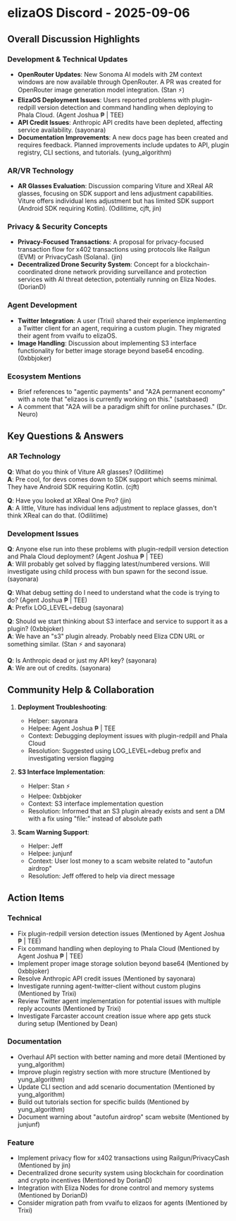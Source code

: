 # elizaOS Discord - 2025-09-06

## Overall Discussion Highlights

### Development & Technical Updates
- **OpenRouter Updates**: New Sonoma AI models with 2M context windows are now available through OpenRouter. A PR was created for OpenRouter image generation model integration. (Stan ⚡)
- **ElizaOS Deployment Issues**: Users reported problems with plugin-redpill version detection and command handling when deploying to Phala Cloud. (Agent Joshua ₱ | TEE)
- **API Credit Issues**: Anthropic API credits have been depleted, affecting service availability. (sayonara)
- **Documentation Improvements**: A new docs page has been created and requires feedback. Planned improvements include updates to API, plugin registry, CLI sections, and tutorials. (yung_algorithm)

### AR/VR Technology
- **AR Glasses Evaluation**: Discussion comparing Viture and XReal AR glasses, focusing on SDK support and lens adjustment capabilities. Viture offers individual lens adjustment but has limited SDK support (Android SDK requiring Kotlin). (Odilitime, cjft, jin)

### Privacy & Security Concepts
- **Privacy-Focused Transactions**: A proposal for privacy-focused transaction flow for x402 transactions using protocols like Railgun (EVM) or PrivacyCash (Solana). (jin)
- **Decentralized Drone Security System**: Concept for a blockchain-coordinated drone network providing surveillance and protection services with AI threat detection, potentially running on Eliza Nodes. (DorianD)

### Agent Development
- **Twitter Integration**: A user (Trixi) shared their experience implementing a Twitter client for an agent, requiring a custom plugin. They migrated their agent from vvaifu to elizaOS.
- **Image Handling**: Discussion about implementing S3 interface functionality for better image storage beyond base64 encoding. (0xbbjoker)

### Ecosystem Mentions
- Brief references to "agentic payments" and "A2A permanent economy" with a note that "elizaos is currently working on this." (satsbased)
- A comment that "A2A will be a paradigm shift for online purchases." (Dr. Neuro)

## Key Questions & Answers

### AR Technology
**Q**: What do you think of Viture AR glasses? (Odilitime)  
**A**: Pre cool, for devs comes down to SDK support which seems minimal. They have Android SDK requiring Kotlin. (cjft)

**Q**: Have you looked at XReal One Pro? (jin)  
**A**: A little, Viture has individual lens adjustment to replace glasses, don't think XReal can do that. (Odilitime)

### Development Issues
**Q**: Anyone else run into these problems with plugin-redpill version detection and Phala Cloud deployment? (Agent Joshua ₱ | TEE)  
**A**: Will probably get solved by flagging latest/numbered versions. Will investigate using child process with bun spawn for the second issue. (sayonara)

**Q**: What debug setting do I need to understand what the code is trying to do? (Agent Joshua ₱ | TEE)  
**A**: Prefix LOG_LEVEL=debug (sayonara)

**Q**: Should we start thinking about S3 interface and service to support it as a plugin? (0xbbjoker)  
**A**: We have an "s3" plugin already. Probably need Eliza CDN URL or something similar. (Stan ⚡ and sayonara)

**Q**: Is Anthropic dead or just my API key? (sayonara)  
**A**: We are out of credits. (sayonara)

## Community Help & Collaboration

1. **Deployment Troubleshooting**:
   - Helper: sayonara
   - Helpee: Agent Joshua ₱ | TEE
   - Context: Debugging deployment issues with plugin-redpill and Phala Cloud
   - Resolution: Suggested using LOG_LEVEL=debug prefix and investigating version flagging

2. **S3 Interface Implementation**:
   - Helper: Stan ⚡
   - Helpee: 0xbbjoker
   - Context: S3 interface implementation question
   - Resolution: Informed that an S3 plugin already exists and sent a DM with a fix using "file:" instead of absolute path

3. **Scam Warning Support**:
   - Helper: Jeff
   - Helpee: junjunf
   - Context: User lost money to a scam website related to "autofun airdrop"
   - Resolution: Jeff offered to help via direct message

## Action Items

### Technical
- Fix plugin-redpill version detection issues (Mentioned by Agent Joshua ₱ | TEE)
- Fix command handling when deploying to Phala Cloud (Mentioned by Agent Joshua ₱ | TEE)
- Implement proper image storage solution beyond base64 (Mentioned by 0xbbjoker)
- Resolve Anthropic API credit issues (Mentioned by sayonara)
- Investigate running agent-twitter-client without custom plugins (Mentioned by Trixi)
- Review Twitter agent implementation for potential issues with multiple reply accounts (Mentioned by Trixi)
- Investigate Farcaster account creation issue where app gets stuck during setup (Mentioned by Dean)

### Documentation
- Overhaul API section with better naming and more detail (Mentioned by yung_algorithm)
- Improve plugin registry section with more structure (Mentioned by yung_algorithm)
- Update CLI section and add scenario documentation (Mentioned by yung_algorithm)
- Build out tutorials section for specific builds (Mentioned by yung_algorithm)
- Document warning about "autofun airdrop" scam website (Mentioned by junjunf)

### Feature
- Implement privacy flow for x402 transactions using Railgun/PrivacyCash (Mentioned by jin)
- Decentralized drone security system using blockchain for coordination and crypto incentives (Mentioned by DorianD)
- Integration with Eliza Nodes for drone control and memory systems (Mentioned by DorianD)
- Consider migration path from vvaifu to elizaos for agents (Mentioned by Trixi)